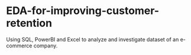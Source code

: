 # EDA-for-improving-customer-retention
Using SQL, PowerBI and Excel to analyze and investigate dataset of an e-commerce company.
